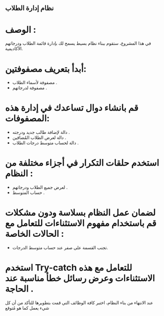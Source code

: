## نظام إدارة الطلاب

# الوصف :
في هذا المشروع، ستقوم ببناء نظام بسيط يسمح لك بإدارة قائمة الطلاب ودرجاتهم الأكاديمية.

# أبدأ بتعريف مصفوفتين:
* مصفوفة لأسماء الطلاب .
* مصفوفة لدرجاتهم .


# قم بانشاء دوال تساعدك في إدارة هذه المصفوفات:
* دالة لإضافة طالب جديد ودرجته .
* دالة لعرض الطلاب المُضافين .
* دالة لحساب متوسط درجات الطلاب .

  
# استخدم حلقات التكرار في أجزاء مختلفة من النظام :
* لعرض جميع الطلاب ودرجاتهم .
* حساب المتوسط .

  
# لضمان عمل النظام بسلاسة ودون مشكلات قم باستخدام مفهوم الاستثناءات للتعامل مع الحالات الخاصة :
* تجنب القسمة على صفر عند حساب متوسط الدرجات.
# استخدم Try-catch للتعامل مع هذه الاستثناءات وعرض رسائل خطأ مناسبة عند الحاجة .
عند الانتهاء من بناء النظام، اختبر كافة الوظائف التي قمت بتطويرها للتأكد من أن كل شيء يعمل كما هو مُتوقع
